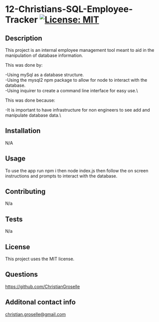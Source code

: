 # 12-Christians-SQL-Employee-Tracker [![License: MIT](https://img.shields.io/badge/License-MIT-yellow.svg)](https://opensource.org/licenses/MIT)

## Description

This project is an internal employee management tool meant to aid in the manipulation of database information.

This was done by:

-Using mySql as a database structure.\
-Using the mysql2 npm package to allow for node to interact with the database.\
-Using inquirer to create a command line interface for easy use.\

This was done because:

-It is important to have infrastructure for non engineers to see add and manipulate database data.\

## Installation

N/A

## Usage

To use the app run npm i then node index.js
then follow the on screen instructions and prompts to interact with the database.

## Contributing

N/a

## Tests

N/a

## License

This project uses the MIT license.

## Questions

https://github.com/ChristianGroselle

## Additonal contact info

christian.groselle@gmail.com
